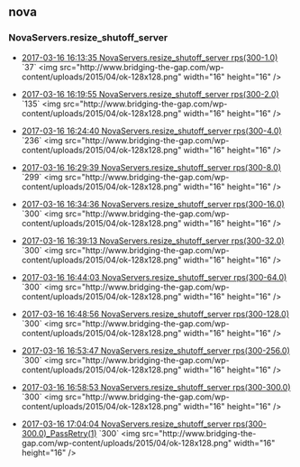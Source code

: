 

## nova

### NovaServers.resize_shutoff_server

- [2017-03-16 16:13:35 NovaServers.resize_shutoff_server rps(300-1.0)](https://godleon.github.io/osp_binary_test_result/0.0.62/nova/(20170316_161335)NovaServers.resize_shutoff_server-rps(300-1.0)-PASSED.html) `37` <img src="http://www.bridging-the-gap.com/wp-content/uploads/2015/04/ok-128x128.png" width="16" height="16" />

- [2017-03-16 16:19:55 NovaServers.resize_shutoff_server rps(300-2.0)](https://godleon.github.io/osp_binary_test_result/0.0.62/nova/(20170316_161955)NovaServers.resize_shutoff_server-rps(300-2.0)-PASSED.html) `135` <img src="http://www.bridging-the-gap.com/wp-content/uploads/2015/04/ok-128x128.png" width="16" height="16" />

- [2017-03-16 16:24:40 NovaServers.resize_shutoff_server rps(300-4.0)](https://godleon.github.io/osp_binary_test_result/0.0.62/nova/(20170316_162440)NovaServers.resize_shutoff_server-rps(300-4.0)-PASSED.html) `236` <img src="http://www.bridging-the-gap.com/wp-content/uploads/2015/04/ok-128x128.png" width="16" height="16" />

- [2017-03-16 16:29:39 NovaServers.resize_shutoff_server rps(300-8.0)](https://godleon.github.io/osp_binary_test_result/0.0.62/nova/(20170316_162939)NovaServers.resize_shutoff_server-rps(300-8.0)-PASSED.html) `299` <img src="http://www.bridging-the-gap.com/wp-content/uploads/2015/04/ok-128x128.png" width="16" height="16" />

- [2017-03-16 16:34:36 NovaServers.resize_shutoff_server rps(300-16.0)](https://godleon.github.io/osp_binary_test_result/0.0.62/nova/(20170316_163436)NovaServers.resize_shutoff_server-rps(300-16.0)-PASSED.html) `300` <img src="http://www.bridging-the-gap.com/wp-content/uploads/2015/04/ok-128x128.png" width="16" height="16" />

- [2017-03-16 16:39:13 NovaServers.resize_shutoff_server rps(300-32.0)](https://godleon.github.io/osp_binary_test_result/0.0.62/nova/(20170316_163913)NovaServers.resize_shutoff_server-rps(300-32.0)-PASSED.html) `300` <img src="http://www.bridging-the-gap.com/wp-content/uploads/2015/04/ok-128x128.png" width="16" height="16" />

- [2017-03-16 16:44:03 NovaServers.resize_shutoff_server rps(300-64.0)](https://godleon.github.io/osp_binary_test_result/0.0.62/nova/(20170316_164403)NovaServers.resize_shutoff_server-rps(300-64.0)-PASSED.html) `300` <img src="http://www.bridging-the-gap.com/wp-content/uploads/2015/04/ok-128x128.png" width="16" height="16" />

- [2017-03-16 16:48:56 NovaServers.resize_shutoff_server rps(300-128.0)](https://godleon.github.io/osp_binary_test_result/0.0.62/nova/(20170316_164856)NovaServers.resize_shutoff_server-rps(300-128.0)-PASSED.html) `300` <img src="http://www.bridging-the-gap.com/wp-content/uploads/2015/04/ok-128x128.png" width="16" height="16" />

- [2017-03-16 16:53:47 NovaServers.resize_shutoff_server rps(300-256.0)](https://godleon.github.io/osp_binary_test_result/0.0.62/nova/(20170316_165347)NovaServers.resize_shutoff_server-rps(300-256.0)-PASSED.html) `300` <img src="http://www.bridging-the-gap.com/wp-content/uploads/2015/04/ok-128x128.png" width="16" height="16" />

- [2017-03-16 16:58:53 NovaServers.resize_shutoff_server rps(300-300.0)](https://godleon.github.io/osp_binary_test_result/0.0.62/nova/(20170316_165853)NovaServers.resize_shutoff_server-rps(300-300.0)-PASSED.html) `300` <img src="http://www.bridging-the-gap.com/wp-content/uploads/2015/04/ok-128x128.png" width="16" height="16" />

- [2017-03-16 17:04:04 NovaServers.resize_shutoff_server rps(300-300.0)_PassRetry(1)](https://godleon.github.io/osp_binary_test_result/0.0.62/nova/(20170316_170404)NovaServers.resize_shutoff_server-rps(300-300.0)_PassRetry(1)-PASSED.html) `300` <img src="http://www.bridging-the-gap.com/wp-content/uploads/2015/04/ok-128x128.png" width="16" height="16" />
